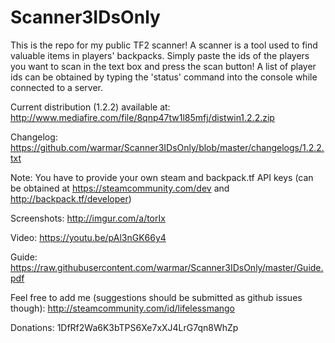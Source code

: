 # Scanner3IDsOnly

This is the repo for my public TF2 scanner! A scanner is a tool used to find valuable items in players' backpacks. Simply paste the ids of the players you want to scan in the text box and press the scan button! A list of player ids can be obtained by typing the 'status' command into the console while connected to a server.

Current distribution (1.2.2) available at:
http://www.mediafire.com/file/8qnp47tw1l85mfj/distwin1.2.2.zip

Changelog: https://github.com/warmar/Scanner3IDsOnly/blob/master/changelogs/1.2.2.txt

Note: You have to provide your own steam and backpack.tf API keys (can be obtained at https://steamcommunity.com/dev and http://backpack.tf/developer)

Screenshots: http://imgur.com/a/torIx

Video: https://youtu.be/pAl3nGK66y4

Guide: https://raw.githubusercontent.com/warmar/Scanner3IDsOnly/master/Guide.pdf

Feel free to add me (suggestions should be submitted as github issues though):
http://steamcommunity.com/id/lifelessmango

Donations:
1DfRf2Wa6K3bTPS6Xe7xXJ4LrG7qn8WhZp
